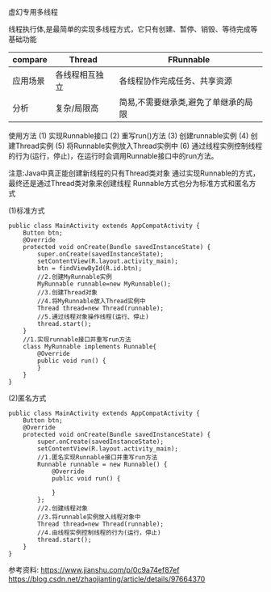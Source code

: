 虚幻专用多线程

线程执行体,是最简单的实现多线程方式，它只有创建、暂停、销毁、等待完成等基础功能

|compare|Thread|FRunnable|
|-|-|-|
|应用场景|各线程相互独立|各线程协作完成任务、共享资源|
|分析|复杂/局限高|简易,不需要继承类,避免了单继承的局限|

使用方法
(1) 实现Runnable接口
(2) 重写run()方法
(3) 创建runnable实例
(4) 创建Thread实例
(5) 将Runnable实例放入Thread实例中
(6) 通过线程实例控制线程的行为(运行，停止)，在运行时会调用Runnable接口中的run方法。

注意:Java中真正能创建新线程的只有Thread类对象
通过实现Runnable的方式，最终还是通过Thread类对象来创建线程
Runnable方式也分为标准方式和匿名方式

(1)标准方式
```
public class MainActivity extends AppCompatActivity {
    Button btn;
    @Override
    protected void onCreate(Bundle savedInstanceState) {
        super.onCreate(savedInstanceState);
        setContentView(R.layout.activity_main);
        btn = findViewById(R.id.btn);
        //2.创建MyRunnable实例
        MyRunnable runnable=new MyRunnable();
        //3.创建Thread对象
        //4.将MyRunnable放入Thread实例中
        Thread thread=new Thread(runnable);
        //5.通过线程对象操作线程(运行、停止)
        thread.start();
    }
    //1.实现runnable接口并重写run方法
    class MyRunnable implements Runnable{
        @Override
        public void run() {
        }
    }
}
```
(2)匿名方式
```
public class MainActivity extends AppCompatActivity {
    Button btn;
    @Override
    protected void onCreate(Bundle savedInstanceState) {
        super.onCreate(savedInstanceState);
        setContentView(R.layout.activity_main);
        //1.匿名实现Runnable接口并重写run方法
        Runnable runnable = new Runnable() {
            @Override
            public void run() {

            }
        };
        //2.创建线程对象
        //3.将runnable实例放入线程对象中
        Thread thread=new Thread(runnable);
        //4.由线程实例控制线程的行为(运行，停止)
        thread.start();
    }
}
```

参考资料:
https://www.jianshu.com/p/0c9a74ef87ef
https://blog.csdn.net/zhaojianting/article/details/97664370